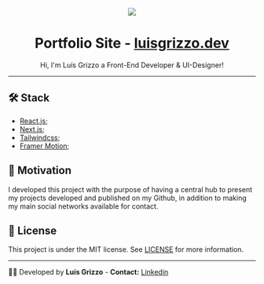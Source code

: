 <p align="center">
  <img src="./src/app/favicon.ico">
</p>
<h1 align="center">Portfolio Site - <a href="https://luisgrizzo.dev/">luisgrizzo.dev</a></h1>

<p align="center">Hi, I'm Luís Grizzo a Front-End Developer & UI-Designer!</p>

---

## 🛠️ Stack

- [React.js](https://react.dev/);
- [Next.js](https://nextjs.org/);
- [Tailwindcss](https://tailwindcss.com/);
- [Framer Motion](https://www.framer.com/motion/);

## 💭 Motivation

I developed this project with the purpose of having a central hub to present my projects developed and published on my Github, in addition to making my main social networks available for contact.

## :memo: License
This project is under the MIT license. See [LICENSE](https://github.com/luis-grizzo/new-challenge-trinca/blob/main/LICENSE) for more information.

---

👨‍🦱 Developed by **Luís Grizzo** - **Contact:** <a href="https://www.linkedin.com/in/luis-grizzo/">Linkedin</a>
